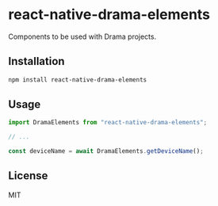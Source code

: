 # react-native-drama-elements

Components to be used with Drama projects.

## Installation

```sh
npm install react-native-drama-elements
```

## Usage

```js
import DramaElements from "react-native-drama-elements";

// ...

const deviceName = await DramaElements.getDeviceName();
```

## License

MIT
